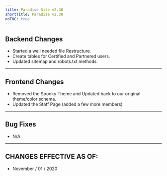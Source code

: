 ```yaml
---
title: Paradise Site v2.30
shortTitle: Paradise v2.30
noTOC: true
---
```


## Backend Changes
* Started a well needed file Restructure.
* Create tables for Certified and Partnered users.
* Updated sitemap and robots.txt methods.

---

## Frontend Changes
* Removed the Spooky Theme and Updated back to our original theme/color schema.
* Updated the Staff Page (added a few more members)

---

## Bug Fixes
* N/A
 
---

## CHANGES EFFECTIVE AS OF:
* November / 01 / 2020 
